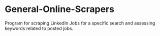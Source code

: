 # General-Online-Scrapers
Program for scraping LinkedIn Jobs for a specific search and assessing keywords related to posted jobs.
